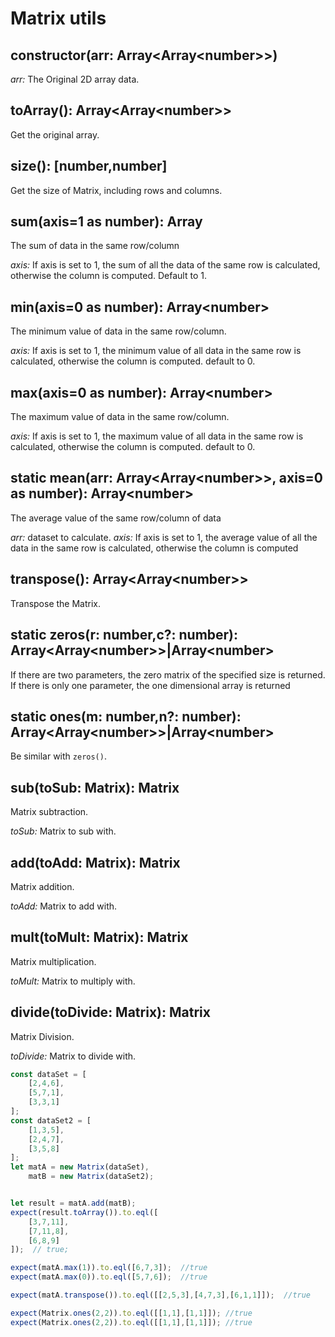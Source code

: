 # Matrix utils

## constructor(arr: Array<Array\<number>>)
*arr:* The Original 2D array data.

## toArray(): Array<Array\<number>>
Get the original array.

## size(): [number,number]
Get the size of Matrix, including rows and columns.

## sum(axis=1 as number): Array<number>
The sum of data in the same row/column

*axis:* If axis is set to 1, the sum of all the data of the same row is calculated, otherwise the column is computed. Default to 1.

## min(axis=0 as number): Array\<number>
The minimum value of data in the same row/column.

*axis:* If axis is set to 1, the minimum value of all data in the same row is calculated, otherwise the column is computed. default to 0.

## max(axis=0 as number): Array\<number>
The maximum value of data in the same row/column.

*axis:* If axis is set to 1, the maximum value of all data in the same row is calculated, otherwise the column is computed. default to 0.

## static mean(arr: Array<Array\<number>>, axis=0 as number): Array\<number>
The average value of the same row/column of data

*arr:* dataset to calculate.
*axis:* If axis is set to 1, the average value of all the data in the same row is calculated, otherwise the column is computed

## transpose(): Array<Array\<number>>
Transpose the Matrix.

## static zeros(r: number,c?: number): Array<Array\<number>>|Array\<number>

If there are two parameters, the zero matrix of the specified size is returned. If there is only one parameter, the one dimensional array is returned

## static ones(m: number,n?: number): Array<Array\<number>>|Array\<number>

Be similar with `zeros()`.
## sub(toSub: Matrix): Matrix
Matrix subtraction.

*toSub:* Matrix to sub with.


## add(toAdd: Matrix): Matrix
Matrix addition.

*toAdd:* Matrix to add with.

## mult(toMult: Matrix): Matrix
Matrix multiplication.

*toMult:* Matrix to multiply with.

## divide(toDivide: Matrix): Matrix
Matrix Division.

*toDivide:* Matrix to divide with.


```js
const dataSet = [
    [2,4,6],
    [5,7,1],
    [3,3,1]
];
const dataSet2 = [
    [1,3,5],
    [2,4,7],
    [3,5,8]
];
let matA = new Matrix(dataSet),
    matB = new Matrix(dataSet2);


let result = matA.add(matB);
expect(result.toArray()).to.eql([
    [3,7,11],
    [7,11,8],
    [6,8,9]
]);  // true;

expect(matA.max(1)).to.eql([6,7,3]);  //true
expect(matA.max(0)).to.eql([5,7,6]);  //true

expect(matA.transpose()).to.eql([[2,5,3],[4,7,3],[6,1,1]]);  //true

expect(Matrix.ones(2,2)).to.eql([[1,1],[1,1]]); //true
expect(Matrix.ones(2,2)).to.eql([[1,1],[1,1]]); //true
```